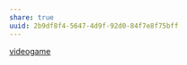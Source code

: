 ```yaml
---
share: true
uuid: 2b9df8f4-5647-4d9f-92d0-84f7e8f75bff
---
```

[videogame](/d5de46c0-134d-4329-b3b5-5783f6c2c2e9)
